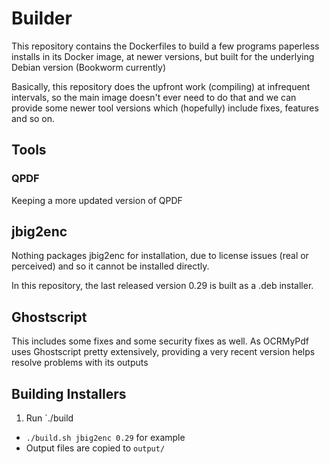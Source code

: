 # Builder

This repository contains the Dockerfiles to build a few programs paperless
installs in its Docker image, at newer versions, but built for the underlying
Debian version (Bookworm currently)

Basically, this repository does the upfront work (compiling) at infrequent intervals,
so the main image doesn't ever need to do that and we can provide some newer
tool versions which (hopefully) include fixes, features and so on.

## Tools

### QPDF

Keeping a more updated version of QPDF

## jbig2enc

Nothing packages jbig2enc for installation, due to license issues (real or
perceived) and so it cannot be installed directly.

In this repository, the last released version 0.29 is built as a .deb installer.

## Ghostscript

This includes some fixes and some security fixes as well. As OCRMyPdf uses Ghostscript pretty extensively,
providing a very recent version helps resolve problems with its outputs

## Building Installers

1. Run `./build <thing> <version>

- `./build.sh jbig2enc 0.29` for example
- Output files are copied to `output/`
